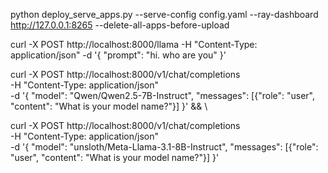 python deploy_serve_apps.py --serve-config config.yaml --ray-dashboard http://127.0.0.1:8265 --delete-all-apps-before-upload

curl -X POST http://localhost:8000/llama -H "Content-Type: application/json"   -d '{ "prompt": "hi. who are you" }'

curl -X POST http://localhost:8000/v1/chat/completions \
-H "Content-Type: application/json" \
-d '{ "model": "Qwen/Qwen2.5-7B-Instruct", "messages": [{"role": "user", "content": "What is your model name?"}] }' && \

curl -X POST http://localhost:8000/v1/chat/completions \
-H "Content-Type: application/json" \
-d '{ "model": "unsloth/Meta-Llama-3.1-8B-Instruct", "messages": [{"role": "user", "content": "What is your model name?"}] }'